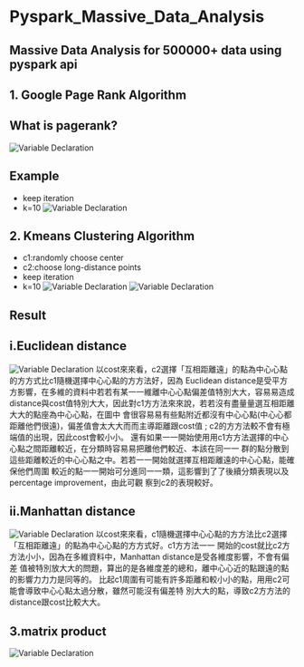 # Pyspark_Massive_Data_Analysis

## Massive Data Analysis for 500000+ data using pyspark api

## 1. Google Page Rank Algorithm
## What is pagerank?
![Variable Declaration](/pyspark_img/googlepagerank.jpeg)
## Example
* keep iteration 
* k=10
![Variable Declaration](/pyspark_img/pagerankkkk.jpeg)
## 2. Kmeans Clustering Algorithm
* c1:randomly choose center 
* c2:choose long-distance points
* keep iteration
* k=10
![Variable Declaration](/pyspark_img/kmeans_algo.png
)
![Variable Declaration](/pyspark_img/kmeanss.png)
## Result
## i.Euclidean distance
![Variable Declaration](/pyspark_img/Euclidean.png)
以cost來來看，c2選擇「互相距離遠」的點為中⼼心點的⽅方式比c1隨機選擇中⼼心點的⽅方法好，因為 Euclidean distance是受平⽅方影響，在多維的資料中若若有某⼀一維離中⼼心點偏差值特別⼤大，容易易造成 distance與cost值特別⼤大，因此對c1⽅方法來來說，若若沒有盡量量選互相距離⼤大的點座為中⼼心點，在圖中 會很容易易有些點附近都沒有中⼼心點(中⼼心都距離他們很遠)，偏差值會太⼤大⽽而主導距離跟cost值 ; c2的⽅方法較不會有極端值的出現，因此cost會較⼩小。 還有如果⼀一開始使⽤用c1⽅方法選擇的中⼼心點之間距離較近，在分類時容易易把離他們較近、本該在同⼀一 群的點分散到這些距離較近的中⼼心點之中。若若⼀一開始就選擇互相距離遠的中⼼心點，能確保他們周圍 較近的點⼀一開始可分進同⼀一類，這影響到了了後續分類表現以及percentage improvement，由此可觀 察到c2的表現較好。
## ii.Manhattan distance
![Variable Declaration](/pyspark_img/manhattan.png)
以cost來來看，c1隨機選擇中⼼心點的⽅方法比c2選擇「互相距離遠」的點為中⼼心點的⽅方式好。c1⽅方法⼀一 開始的cost就比c2⽅方法⼩小，因為在多維資料中，Manhattan distance是受各維度影響，不會有偏差 值被特別放⼤大的問題，算出的是各維度差的總和，離中⼼心近的點跟遠的點的影響⼒力力是同等的。 比起c1周圍有可能有許多距離和較⼩小的點，⽤用c2可能會導致中⼼心點太過分散，雖然可能沒有偏差特 別⼤大的點，導致c2⽅方法的distance跟cost比較⼤大。
## 3.matrix product
![Variable Declaration](/pyspark_img/matrix-multiplication.png)
